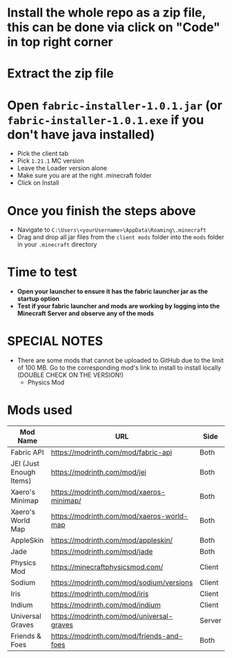# Install the whole repo as a zip file, this can be done via click on "Code" in top right corner 
# Extract the zip file

# Open `fabric-installer-1.0.1.jar` (or `fabric-installer-1.0.1.exe` if you don't have java installed)
- Pick the client tab
- Pick `1.21.1` MC version
- Leave the Loader version alone
- Make sure you are at the right .minecraft folder
- Click on Install

# Once you finish the steps above
- Navigate to `C:\Users\<yourUsername>\AppData\Roaming\.minecraft`
- Drag and drop all jar files from the `client mods` folder into the `mods` folder in your `.minecraft` directory

# Time to test
- **Open your launcher to ensure it has the fabric launcher jar as the startup option**
- **Test if your fabric launcher and mods are working by logging into the Minecraft Server and observe any of the mods**

# SPECIAL NOTES
- There are some mods that cannot be uploaded to GitHub due to the limit of 100 MB. Go to the corresponding mod's link to install to install locally (DOUBLE CHECK ON THE VERSION!)
  - Physics Mod

# Mods used
Mod Name | URL | Side
-- | -- | --
Fabric API | https://modrinth.com/mod/fabric-api | Both
JEI (Just Enough Items) | https://modrinth.com/mod/jei | Both
Xaero's Minimap | https://modrinth.com/mod/xaeros-minimap/ | Both
Xaero's World Map | https://modrinth.com/mod/xaeros-world-map | Both
AppleSkin | https://modrinth.com/mod/appleskin/ | Both
Jade | https://modrinth.com/mod/jade | Both
Physics Mod | https://minecraftphysicsmod.com/ | Client
Sodium | https://modrinth.com/mod/sodium/versions | Client
Iris | https://modrinth.com/mod/iris | Client
Indium | https://modrinth.com/mod/indium | Client
Universal Graves | https://modrinth.com/mod/universal-graves | Server
Friends & Foes | https://modrinth.com/mod/friends-and-foes | Both
